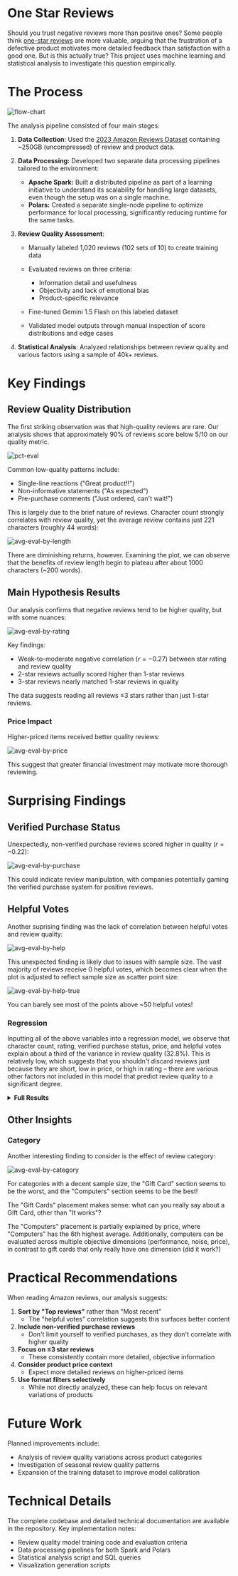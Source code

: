 # One Star Reviews

Should you trust negative reviews more than positive ones? Some people think
[one-star reviews](https://near.blog/read-the-one-star-reviews/) are more
valuable, arguing that the frustration of a defective product motivates more
detailed feedback than satisfaction with a good one. But is this actually true?
This project uses machine learning and statistical analysis to investigate this
question empirically.

# The Process

![flow-chart](../media/flow-chart.svg)

The analysis pipeline consisted of four main stages:

1. **Data Collection**: Used the
   [2023 Amazon Reviews Dataset](https://amazon-reviews-2023.github.io/)
   containing ~250GB (uncompressed) of review and product data.

2. **Data Processing:** Developed two separate data processing pipelines
   tailored to the environment:

   - **Apache Spark:** Built a distributed pipeline as part of a learning
     initiative to understand its scalability for handling large datasets, even
     though the setup was on a single machine.
   - **Polars:** Created a separate single-node pipeline to optimize performance
     for local processing, significantly reducing runtime for the same tasks.

3. **Review Quality Assessment**:

   - Manually labeled 1,020 reviews (102 sets of 10) to create training data
   - Evaluated reviews on three criteria:

     - Information detail and usefulness
     - Objectivity and lack of emotional bias
     - Product-specific relevance

   - Fine-tuned Gemini 1.5 Flash on this labeled dataset
   - Validated model outputs through manual inspection of score distributions
     and edge cases

4. **Statistical Analysis**: Analyzed relationships between review quality and
   various factors using a sample of 40k+ reviews.

# Key Findings

## Review Quality Distribution

The first striking observation was that high-quality reviews are rare. Our
analysis shows that approximately 90% of reviews score below 5/10 on our quality
metric.

![pct-eval](../media/pct_eval.png)

Common low-quality patterns include:

- Single-line reactions ("Great product!!")
- Non-informative statements ("As expected")
- Pre-purchase comments ("Just ordered, can't wait!")

This is largely due to the brief nature of reviews. Character count strongly
correlates with review quality, yet the average review contains just 221
characters (roughly 44 words):

![avg-eval-by-length](../media/avg_eval_by_length.png)

There are diminishing returns, however. Examining the plot, we can observe that
the benefits of review length begin to plateau after about 1000 characters (~200
words).

## Main Hypothesis Results

Our analysis confirms that negative reviews tend to be higher quality, but with
some nuances:

![avg-eval-by-rating](../media/avg_eval_by_rating.png)

Key findings:

- Weak-to-moderate negative correlation ($r = -0.27$) between star rating and
  review quality
- 2-star reviews actually scored higher than 1-star reviews
- 3-star reviews nearly matched 1-star reviews in quality

The data suggests reading all reviews ≤3 stars rather than just 1-star reviews.

### Price Impact

Higher-priced items received better quality reviews:

![avg-eval-by-price](../media/avg_eval_by_price.png)

This suggest that greater financial investment may motivate more thorough
reviewing.

# Surprising Findings

## Verified Purchase Status

Unexpectedly, non-verified purchase reviews scored higher in quality
($r = -0.22$):

![avg-eval-by-purchase](../media/avg_eval_by_purchase.png)

This could indicate review manipulation, with companies potentially gaming the
verified purchase system for positive reviews.

## Helpful Votes

Another suprising finding was the lack of correlation between helpful votes and
review quality:

![avg-eval-by-help](../media/avg_eval_by_help.png)

This unexpected finding is likely due to issues with sample size. The vast
majority of reviews receive 0 helpful votes, which becomes clear when the plot
is adjusted to reflect sample size as scatter point size:

![avg-eval-by-help-true](../media/avg_eval_by_help_true.png)

You can barely see most of the points above ~50 helpful votes!

### Regression

Inputting all of the above variables into a regression model, we observe that
character count, rating, verified purchase status, price, and helpful votes
explain about a third of the variance in review quality (32.8%). This is
relatively low, which suggests that you shouldn't discard reviews just because
they are short, low in price, or high in rating – there are various other
factors not included in this model that predict review quality to a significant
degree.

<details>
   <summary><b>Full Results</b></summary>
   <br />
<table>
  <tr>
    <th>Dep. Variable:</th>
    <td>Review Quality</td>
    <th>R-squared:</th>
    <td>0.328</td>
  </tr>
  <tr>
    <th>Model:</th>
    <td>OLS</td>
    <th>Adj. R-squared:</th>
    <td>0.328</td>
  </tr>
  <tr>
    <th>Method:</th>
    <td>Least Squares</td>
    <th>F-statistic:</th>
    <td>5703.</td>
  </tr>
  <tr>
    <th>Prob (F-statistic):</th>
    <td>0.00</td>
    <th>Log-Likelihood:</th>
    <td>-95890.</td>
  </tr>
  <tr>
    <th>No. Observations:</th>
    <td>58512</td>
    <th>AIC:</th>
    <td>1.918e+05</td>
  </tr>
  <tr>
    <th>Df Residuals:</th>
    <td>58506</td>
    <th>BIC:</th>
    <td>1.918e+05</td>
  </tr>
  <tr>
    <th>Df Model:</th>
    <td>5</td>
    <th></th>
    <td></td>
  </tr>
  <tr>
    <th>Covariance Type:</th>
    <td>nonrobust</td>
    <th></th>
    <td></td>
  </tr>
</table>
<table>
  <tr>
    <td></td>
    <th>coef</th>
    <th>std err</th>
    <th>t</th>
    <th>P>|t|</th>
    <th>[0.025</th>
    <th>0.975]</th>
  </tr>
  <tr>
    <th>const</th>
    <td>3.1422</td>
    <td>0.026</td>
    <td>121.928</td>
    <td>0.000</td>
    <td>3.092</td>
    <td>3.193</td>
  </tr>
  <tr>
    <th>Review Length (N. Characters)</th>
    <td>0.0017</td>
    <td>1.28e-05</td>
    <td>133.144</td>
    <td>0.000</td>
    <td>0.002</td>
    <td>0.002</td>
  </tr>
  <tr>
    <th>Rating</th>
    <td>-0.2660</td>
    <td>0.004</td>
    <td>-61.913</td>
    <td>0.000</td>
    <td>-0.274</td>
    <td>-0.258</td>
  </tr>
  <tr>
    <th>Verified Purchase</th>
    <td>-0.3443</td>
    <td>0.018</td>
    <td>-19.665</td>
    <td>0.000</td>
    <td>-0.379</td>
    <td>-0.310</td>
  </tr>
  <tr>
    <th>Price</th>
    <td>0.0016</td>
    <td>6.92e-05</td>
    <td>22.530</td>
    <td>0.000</td>
    <td>0.001</td>
    <td>0.002</td>
  </tr>
  <tr>
    <th>Helpful Votes</th>
    <td>0.0003</td>
    <td>0.000</td>
    <td>1.324</td>
    <td>0.186</td>
    <td>-0.000</td>
    <td>0.001</td>
  </tr>
</table>
<table>
  <tr>
    <th>Omnibus:</th>
    <td>20205.267</td>
    <th>Durbin-Watson:</th>
    <td>1.759</td>
  </tr>
  <tr>
    <th>Prob(Omnibus):</th>
    <td>0.000</td>
    <th>Jarque-Bera (JB):</th>
    <td>925983.930</td>
  </tr>
  <tr>
    <th>Skew:</th>
    <td>-0.928</td>
    <th>Prob(JB):</th>
    <td>0.00</td>
  </tr>
  <tr>
    <th>Kurtosis:</th>
    <td>22.400</td>
    <th>Cond. No.</th>
    <td>2.71e+03</td>
  </tr>
</table>
</details>

## Other Insights

### Category

Another interesting finding to consider is the effect of review category:

![avg-eval-by-category](../media/avg_eval_by_category.png)

For categories with a decent sample size, the "Gift Card" section seems to be
the worst, and the "Computers" section seems to be the best!

The "Gift Cards" placement makes sense: what can you really say about a Gift
Card, other than "It works"?

The "Computers" placement is partially explained by price, where "Computers" has
the 6th highest average. Additionally, computers can be evaluated across
multiple objective dimensions (performance, noise, price), in contrast to gift
cards that only really have one dimension (did it work?)

# Practical Recommendations

When reading Amazon reviews, our analysis suggests:

1. **Sort by "Top reviews"** rather than "Most recent"
   - The "helpful votes" correlation suggests this surfaces better content
2. **Include non-verified purchase reviews**
   - Don't limit yourself to verified purchases, as they don't correlate with
     higher quality
3. **Focus on ≤3 star reviews**
   - These consistently contain more detailed, objective information
4. **Consider product price context**
   - Expect more detailed reviews on higher-priced items
5. **Use format filters selectively**
   - While not directly analyzed, these can help focus on relevant variations of
     products

# Future Work

Planned improvements include:

- Analysis of review quality variations across product categories
- Investigation of seasonal review quality patterns
- Expansion of the training dataset to improve model calibration

# Technical Details

The complete codebase and detailed technical documentation are available in the
repository. Key implementation notes:

- Review quality model training code and evaluation criteria
- Data processing pipelines for both Spark and Polars
- Statistical analysis script and SQL queries
- Visualization generation scripts
